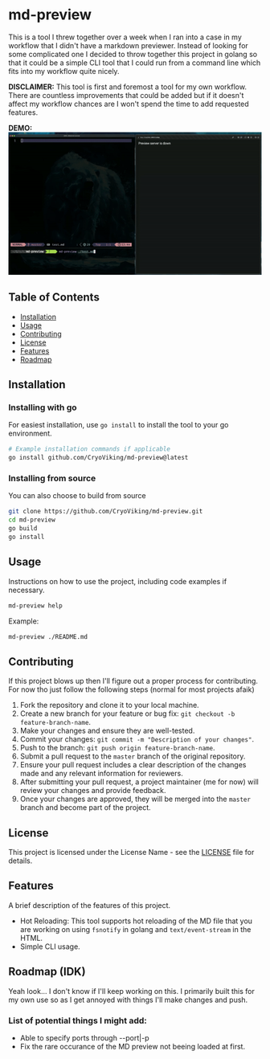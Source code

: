 # md-preview

This is a tool I threw together over a week when I ran into a case in my workflow that I didn't have
a markdown previewer. Instead of looking for some complicated one I decided to throw together this
project in golang so that it could be a simple CLI tool that I could run from a command line which fits into my workflow quite nicely.


**DISCLAIMER:** This tool is first and foremost a tool for my own workflow. There are countless improvements that could be added but if it doesn't affect my workflow chances are I won't spend the time to add requested features.

**DEMO:**  
![demo gif](https://github.com/CryoViking/md-preview/blob/master/demo.gif)


## Table of Contents
- [Installation](#installation)
- [Usage](#usage)
- [Contributing](#contributing)
- [License](#license)
- [Features](#features)
- [Roadmap](#roadmap)

## <a name="installation"></a>Installation

### Installing with go
For easiest installation, use `go install` to install the tool to your go environment.
```bash
# Example installation commands if applicable
go install github.com/CryoViking/md-preview@latest
```

### Installing from source
You can also choose to build from source
```bash
git clone https://github.com/CryoViking/md-preview.git
cd md-preview
go build
go install
```

## <a name="usage"></a>Usage

Instructions on how to use the project, including code examples if necessary.
```bash
md-preview help
```
Example:
```bash
md-preview ./README.md
```
## <a name="contributing"></a>Contributing

If this project blows up then I'll figure out a proper process for contributing.  
For now tho just follow the following steps (normal for most projects afaik)

1. Fork the repository and clone it to your local machine.
2. Create a new branch for your feature or bug fix: `git checkout -b feature-branch-name`.
3. Make your changes and ensure they are well-tested.
4. Commit your changes: `git commit -m "Description of your changes"`.
5. Push to the branch: `git push origin feature-branch-name`.
6. Submit a pull request to the `master` branch of the original repository.
7. Ensure your pull request includes a clear description of the changes made and any relevant information for reviewers.
8. After submitting your pull request, a project maintainer (me for now) will review your changes and provide feedback.
9. Once your changes are approved, they will be merged into the `master` branch and become part of the project.

## <a name="license"></a>License

This project is licensed under the License Name - see the [LICENSE](https://github.com/CryoViking/md-preview/blob/master/LICENSE.txt) file for details.

## <a name="features"></a>Features

A brief description of the features of this project.

- Hot Reloading: This tool supports hot reloading of the MD file that you are working on using ``fsnotify`` in golang and ``text/event-stream`` in the HTML.
- Simple CLI usage.

## <a name="roadmap"></a>Roadmap (IDK)
Yeah look... I don't know if I'll keep working on this. I primarily built this for my own use so 
as I get annoyed with things I'll make changes and push.

### List of potential things I might add:
- Able to specify ports through --port|-p
- Fix the rare occurance of the MD preview not beeing loaded at first.
